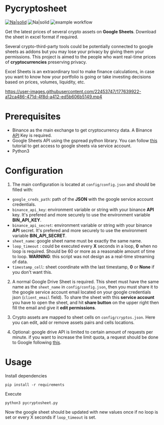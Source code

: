 # Pycryptosheet

[![Na|solid](https://img.shields.io/badge/license-GPL-brightgreen)](https://github.com/alturiano/pycryptosheet/blob/main/LICENSE) ![Na|solid](https://img.shields.io/badge/python-3.8-brightgreen) ![example workflow](https://github.com/alturiano/pycryptosheet/actions/workflows/python-app.yml/badge.svg)

Get the latest prices of several crypto assets on **Google Sheets**. Download the sheet in excel format if required.

Several crypto-third-party tools could be potentially connected to google sheets as addons but you may lose your privacy by giving them your permissions. This project is aimed to the people who want real-time prices of **cryptocurrencies** preserving privacy.

Excel Sheets is an extraordinary tool to make finance calculations, in case you want to know how your portfolio is going or take investing decisions based on prices, volumes, liquidity, etc.

https://user-images.githubusercontent.com/22453747/177639922-a12ca486-471d-4f8d-a412-ed5b606b5149.mp4

# Prerequisites

- Binance as the main exchange to get cryptocurrency data. A Binance [API](https://www.binance.com/en/support/faq/360002502072) Key is required.
- Google Sheets API using the gspread python library. You can follow [this](https://docs.gspread.org/en/latest/oauth2.html) tutorial to get access to google sheets via service account.
- Python3

# Configuration

1. The main configuration is located at `config/config.json` and should be filled with:

- `google_creds_path`: path of the **JSON** with the google service account credentials.
- `binance_api_key`: environment variable or string with your binance **API** key. It's prefered and more securely to use the environment variable **BIN_API_KEY**.
- `binance_api_secret`:  environment variable or string with your binance **API** secret. It's prefered and more securely to use the environment variable **BIN_API_SECRET**.
- `sheet_name`: google sheet name must be exactly the same name.
- `loop_timeout` : could be executed every **X** seconds in a loop, **0** when no loop is required. Should be 60 or more as a reasonable amount of time to loop. **WARNING**: this script was not design as a real-time streaming of data.
- `timestamp_cell`: sheet coordinate with the last timestamp, **0** or **None** if you don't want this.

2. A normal Google Drive Sheet is required. This sheet must have the same name as the `sheet_name` in `config/config.json`, then you must share it to the google service account email located on your google credentials json (`client_email` field). To share the sheet with this **service account** you have to open the sheet, and hit **share button** on the upper right then fill the email and give it **edit permissions**.

3. Crypto assets are mapped to sheet cells on `config/cryptos.json`. Here you can edit, add or remove assets pairs and cells locations.
 
4. Optional: google drive API is limited to certain amount of requests per minute. if you want to increase the limit quota, a request should be done to Google following [this](https://developers.google.com/docs/api/limits). 

# Usage

Install dependencies

`pip install -r requirements`

Execute

`python3 pycryptosheet.py`

Now the google sheet should be updated with new values once if no loop is set or every X seconds if `loop_timeout` is set.